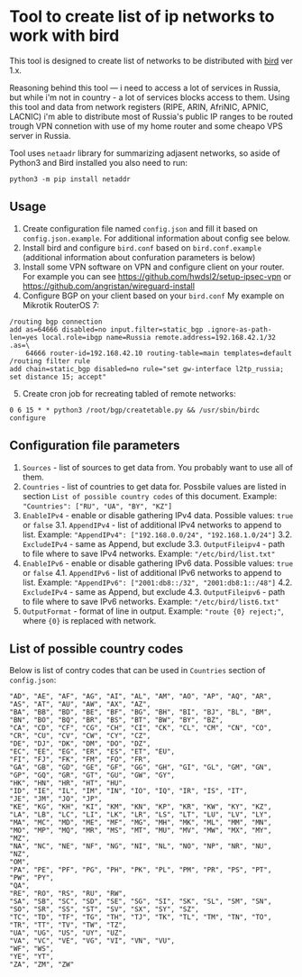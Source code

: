 # Tool to create list of ip networks to work with bird
This tool is designed to create list of networks to be distributed with [bird](https://bird.network.cz/) ver 1.x.

Reasoning behind this tool — i need to access a lot of services in Russia, but while i'm not in country - a lot of services blocks access to them. Using this tool and data from network registers (RIPE, ARIN, AfriNIC, APNIC, LACNIC) i'm able to distribute most of Russia's public IP ranges to be routed trough VPN connetion with use of my home router and some cheapo VPS server in Russia.

Tool uses `netaadr` library for summarizing adjasent networks, so aside of Python3 and Bird installed you also need to run:
````
python3 -m pip install netaddr
````

## Usage

 1. Create configuration file named `config.json` and fill it based on `config.json.example`. For additional information about config see below.
 2. Install bird and configure `bird.conf` based on `bird.conf.example` (additional information about confuration parameters is below)
 3. Install some VPN software on VPN and configure client on your router. For example you can see https://github.com/hwdsl2/setup-ipsec-vpn or https://github.com/angristan/wireguard-install
 4. Configure BGP on your client based on your `bird.conf`
 My example on Mikrotik RouterOS 7:
````
/routing bgp connection
add as=64666 disabled=no input.filter=static_bgp .ignore-as-path-len=yes local.role=ibgp name=Russia remote.address=192.168.42.1/32 .as=\
    64666 router-id=192.168.42.10 routing-table=main templates=default
/routing filter rule
add chain=static_bgp disabled=no rule="set gw-interface l2tp_russia; set distance 15; accept"
````
 5. Create cron job for recreating tabled of remote networks:
````
0 6 15 * * python3 /root/bgp/createtable.py && /usr/sbin/birdc configure
````

## Configuration file parameters

 1. `Sources` - list of sources to get data from. You probably want to use all of them.
 2. `Countries` - list of countries to get data for. Possbile values are listed in section `List of possible country codes` of this document. Example: `"Countries": ["RU", "UA", "BY", "KZ"]`
 3. `EnableIPv4` - enable or disable gathering IPv4 data. Possible values: `true` or `false`
    3.1. `AppendIPv4` - list of additional IPv4 networks to append to list. Example: `"AppendIPv4": ["192.168.0.0/24", "192.168.1.0/24"]`
    3.2. `ExcludeIPv4` - same as Append, but exclude
    3.3. `OutputFileipv4` - path to file where to save IPv4 networks. Example: `"/etc/bird/list.txt"`
 4. `EnableIPv6` - enable or disable gathering IPv6 data. Possible values: `true` or `false`
    4.1. `AppendIPv6` - list of additional IPv6 networks to append to list. Example: `"AppendIPv6": ["2001:db8::/32", "2001:db8:1::/48"]`
    4.2. `ExcludeIPv4` - same as Append, but exclude
    4.3. `OutputFileipv6` - path to file where to save IPv6 networks. Example: `"/etc/bird/list6.txt"`
 5. `OutputFormat` - format of line in output. Example: `"route {0} reject;"`, where `{0}` is replaced with network.

## List of possible country codes

Below is list of contry codes that can be used in `Countries` section of `config.json`:
```
"AD", "AE", "AF", "AG", "AI", "AL", "AM", "AO", "AP", "AQ", "AR", "AS", "AT", "AU", "AW", "AX", "AZ",
"BA", "BB", "BD", "BE", "BF", "BG", "BH", "BI", "BJ", "BL", "BM", "BN", "BO", "BQ", "BR", "BS", "BT", "BW", "BY", "BZ",
"CA", "CD", "CF", "CG", "CH", "CI", "CK", "CL", "CM", "CN", "CO", "CR", "CU", "CV", "CW", "CY", "CZ",
"DE", "DJ", "DK", "DM", "DO", "DZ",
"EC", "EE", "EG", "ER", "ES", "ET", "EU",
"FI", "FJ", "FK", "FM", "FO", "FR",
"GA", "GB", "GD", "GE", "GF", "GG", "GH", "GI", "GL", "GM", "GN", "GP", "GQ", "GR", "GT", "GU", "GW", "GY",
"HK", "HN", "HR", "HT", "HU",
"ID", "IE", "IL", "IM", "IN", "IO", "IQ", "IR", "IS", "IT",
"JE", "JM", "JO", "JP",
"KE", "KG", "KH", "KI", "KM", "KN", "KP", "KR", "KW", "KY", "KZ",
"LA", "LB", "LC", "LI", "LK", "LR", "LS", "LT", "LU", "LV", "LY",
"MA", "MC", "MD", "ME", "MF", "MG", "MH", "MK", "ML", "MM", "MN", "MO", "MP", "MQ", "MR", "MS", "MT", "MU", "MV", "MW", "MX", "MY", "MZ",
"NA", "NC", "NE", "NF", "NG", "NI", "NL", "NO", "NP", "NR", "NU", "NZ",
"OM",
"PA", "PE", "PF", "PG", "PH", "PK", "PL", "PM", "PR", "PS", "PT", "PW", "PY",
"QA",
"RE", "RO", "RS", "RU", "RW",
"SA", "SB", "SC", "SD", "SE", "SG", "SI", "SK", "SL", "SM", "SN", "SO", "SR", "SS", "ST", "SV", "SX", "SY", "SZ",
"TC", "TD", "TF", "TG", "TH", "TJ", "TK", "TL", "TM", "TN", "TO", "TR", "TT", "TV", "TW", "TZ",
"UA", "UG", "US", "UY", "UZ",
"VA", "VC", "VE", "VG", "VI", "VN", "VU",
"WF", "WS",
"YE", "YT",
"ZA", "ZM", "ZW"
```
